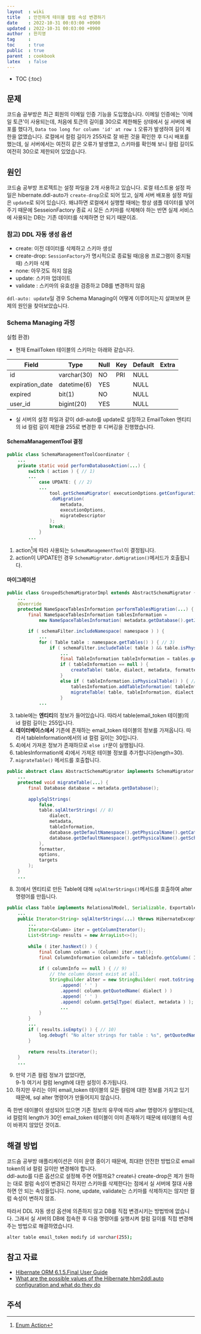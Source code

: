 ```yaml
---
layout  : wiki
title   : 안전하게 테이블 컬럼 속성 변경하기
date    : 2022-10-31 00:03:00 +0900
updated : 2022-10-31 00:03:00 +0900
author  : 한지영
tag     : 
toc     : true
public  : true
parent  : cookbook
latex   : false
---
```

* TOC
{:toc}

## 문제
코드숨 공부방은 최근 회원의 이메일 인증 기능을 도입했습니다. 이메일 인증에는 '이메일 토큰'이 사용되는데, 처음에 토큰의 길이를 30으로 제한해둔 상태에서 실 서버에 배포를 했다가, 
`Data too long for column 'id' at row 1` 오류가 발생하여 길이 제한을 없앴습니다. 로컬에서 컬럼 길이가 255자로 잘 바뀐 것을 확인한 후 다시 배포를 했는데, 실 서버에서는 여전히 같은 오류가 발생했고, 스키마를 확인해 보니 컬럼 길이도 여전히 30으로 제한되어 있었습니다.

## 원인
코드숨 공부방 프로젝트는 설정 파일을 2개 사용하고 있습니다. 로컬 테스트용 설정 파일은 hibernate.ddl-auto가 `create-drop`으로 되어 있고, 실제 서버 배포용 설정 파일은 `update`로 되어 있습니다. 왜냐하면 로컬에서 실행할 때에는 항상 샘플 데이터를 넣어주기 때문에 SesseionFactory 종료 시 모든 스키마를 삭제해야 하는 반면 실제 서비스에 사용되는 DB는 기존 데이터를 삭제하면 안 되기 때문이죠.  

### 참고) DDL 자동 생성 옵션
- create: 이전 데이터를 삭제하고 스키마 생성  
- create-drop: `SessionFactory`가 명시적으로 종료될 때(응용 프로그램이 중지될 때) 스키마 삭제  
- none: 아무것도 하지 않음  
- update: 스키마 업데이트  
- validate : 스키마의 유효성을 검증하고 DB를 변경하지 않음  

`ddl-auto: update`일 경우 Schema Managing이 어떻게 이루어지는지 살펴보며 문제의 원인을 찾아보았습니다.

### Schema Managing 과정

실험 환경)
- 현재 EmailToken 테이블의 스키마는 아래와 같습니다.

|Field|Type|Null|Key|Default|Extra|
|---|---|---|---|---|---|
|id|varchar(30)|NO|PRI|NULL||
|expiration_date|datetime(6)|YES|| NULL||
|expired|bit(1)|NO||NULL||
|user_id|bigint(20)|YES|| NULL||

- 실 서버의 설정 파일과 같이 ddl-auto를 update로 설정하고 EmailToken 엔티티의 id 컬럼 길이 제한을 255로 변경한 후 디버깅을 진행했습니다.

#### SchemaManagementTool 결정
```java
public class SchemaManagementToolCoordinator {
    ...
    private static void performDatabaseAction(...) {
        switch ( action ) { // 1)
        ...
            case UPDATE: { // 2)
            ...
                tool.getSchemaMigrator( executionOptions.getConfigurationValues() )
                .doMigration(
                    metadata,
                    executionOptions,
                    migrateDescriptor
                );
                break;
            }
        ...
```
1) action[^action]에 따라 사용되는 `SchemaManagementTool`이 결정됩니다.  
2) action이 UPDATE인 경우 `SchemaMigrator.doMigration()`메서드가 호출됩니다.

#### 마이그레이션
```java
public class GroupedSchemaMigratorImpl extends AbstractSchemaMigrator {
    ...
    @Override
    protected NameSpaceTablesInformation performTablesMigration(...) {
        final NameSpaceTablesInformation tablesInformation = 
            new NameSpaceTablesInformation( metadata.getDatabase().getJdbcEnvironment().getIdentifierHelper() );

        if ( schemaFilter.includeNamespace( namespace ) ) {
            ...
            for ( Table table : namespace.getTables() ) { // 3)
                if ( schemaFilter.includeTable( table ) && table.isPhysicalTable() ) {
                    ...
                    final TableInformation tableInformation = tables.getTableInformation( table ); // 4)
                    if ( tableInformation == null ) {
                        createTable( table, dialect, metadata, formatter, options, targets );
                    }
                    else if ( tableInformation.isPhysicalTable() ) { // 5)
                        tablesInformation.addTableInformation( tableInformation ); // 6)
                        migrateTable( table, tableInformation, dialect, metadata, formatter, options, targets ); // 7)
                    }
            ...
```

3) table에는 **엔티티**의 정보가 들어있습니다. 따라서 table(email_token 테이블)의 id 컬럼 길이는 255입니다.  
4) **데이터베이스에서** 기존에 존재하는 email_token 테이블의 정보를 가져옵니다. 따라서 tableInformation에서의 id 컬럼 길이는 30입니다.  
5) 4)에서 가져온 정보가 존재하므로 `else if`문이 실행됩니다.  
6) tablesInformation에 4)에서 가져온 테이블 정보를 추가합니다(length=30).  
7) `migrateTable()` 메서드를 호출합니다.

```java
public abstract class AbstractSchemaMigrator implements SchemaMigrator {
    ...
    protected void migrateTable(...) {
        final Database database = metadata.getDatabase();
        
        applySqlStrings(
            false,
            table.sqlAlterStrings( // 8)
                dialect,
                metadata,
                tableInformation,
                database.getDefaultNamespace().getPhysicalName().getCatalog(),
                database.getDefaultNamespace().getPhysicalName().getSchema()
            ),
            formatter,
            options,
            targets
        );
    }
    ...
```
8) 3)에서 엔티티로 만든 Table에 대해 `sqlAlterStrings()`메서드를 호출하여 alter 명령어를 만듭니다.

```java
public class Table implements RelationalModel, Serializable, Exportable {
    ...
    public Iterator<String> sqlAlterStrings(...) throws HibernateException {
        ...
        Iterator<Column> iter = getColumnIterator();
        List<String> results = new ArrayList<>();
        
        while ( iter.hasNext() ) {
            final Column column = (Column) iter.next();
            final ColumnInformation columnInfo = tableInfo.getColumn( Identifier.toIdentifier( column.getName(), column.isQuoted() ) );
            
            if ( columnInfo == null ) { // 9)
                // the column doesnt exist at all.
                StringBuilder alter = new StringBuilder( root.toString() )
                    .append( ' ' )
                    .append( column.getQuotedName( dialect ) )
                    .append( ' ' )
                    .append( column.getSqlType( dialect, metadata ) ); // 9-1)
                    ...
            }
        }
        ...
        if ( results.isEmpty() ) { // 10)
            log.debugf( "No alter strings for table : %s", getQuotedName() );
        }
        
        return results.iterator();
    }
    ...
```

9) 만약 기존 컬럼 정보가 없었다면,  
9-1) 여기서 컬럼 length에 대한 설정이 추가됩니다.  
10) 하지만 우리는 이미 email_token 테이블의 모든 컬럼에 대한 정보를 가지고 있기 때문에, sql alter 명령어가 만들어지지 않습니다.

즉 한번 테이블이 생성되어 있으면 기존 정보의 유무에 따라 alter 명령어가 실행되는데, id 컬럼의 length가 30인 email_token 테이블이 이미 존재하기 때문에 테이블의 속성이 바뀌지 않았던 것이죠.

## 해결 방법
코드숨 공부방 애플리케이션은 이미 운영 중이기 때문에, 최대한 안전한 방법으로 email token의 id 컬럼 길이만 변경해야 합니다.  
ddl-auto를 다른 옵션으로 설정해 주면 어떨까요? create나 create-drop은 제가 원하는 대로 컬럼 속성이 변경되긴 하지만 스키마를 삭제한다는 점에서 실 서버에 절대 사용하면 안 되는 속성들입니다. none, update, validate는 스키마를 삭제하지는 않지만 컬럼 속성이 변하지 않죠.

따라서 DDL 자동 생성 옵션에 의존하지 않고 DB를 직접 변경시키는 방법밖에 없습니다.
그래서 실 서버의 DB에 접속한 후 다음 명령어를 실행시켜 컬럼 길이를 직접 변경해 주는 방법으로 해결하였습니다.

```bash
alter table email_token modify id varchar(255);
```

## 참고 자료
- [Hibernate ORM 6.1.5.Final User Guide](https://docs.jboss.org/hibernate/stable/orm/userguide/html_single/Hibernate_User_Guide.html)
- [What are the possible values of the Hibernate hbm2ddl.auto configuration and what do they do](https://stackoverflow.com/questions/438146/what-are-the-possible-values-of-the-hibernate-hbm2ddl-auto-configuration-and-wha)

## 주석
[^action]: [Enum Action](https://docs.jboss.org/hibernate/orm/6.1/javadocs/org/hibernate/tool/schema/Action.html)
